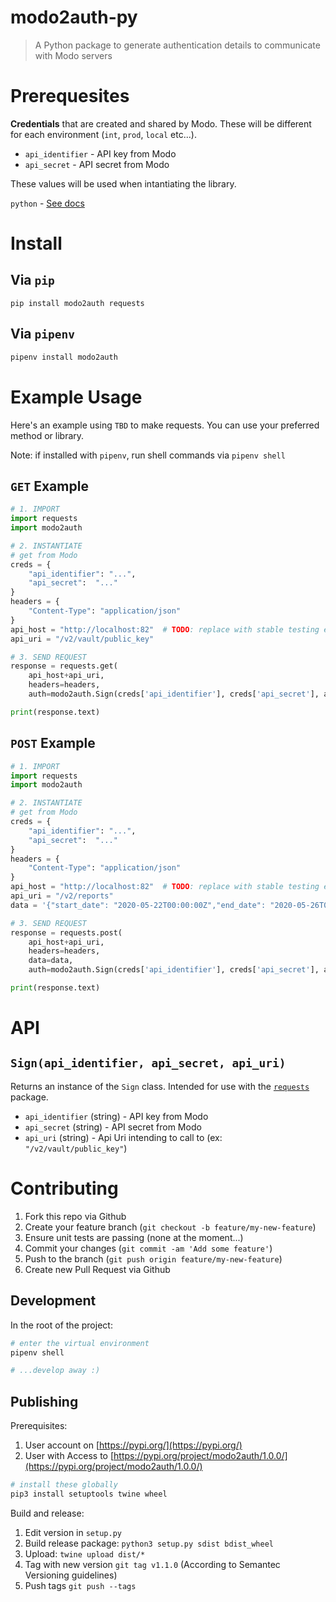 # modo2auth-py

> A Python package to generate authentication details to communicate with Modo servers

# Prerequesites

**Credentials** that are created and shared by Modo. These will be different for each environment (`int`, `prod`, `local` etc...).

- `api_identifier` - API key from Modo
- `api_secret` - API secret from Modo

These values will be used when intantiating the library.

`python` - [See docs](https://www.python.org/downloads/)

# Install

## Via `pip`
```
pip install modo2auth requests
```

## Via `pipenv`
```python
pipenv install modo2auth
```

# Example Usage
Here's an example using `TBD` to make requests. You can use your preferred method or library.

Note: if installed with `pipenv`, run shell commands via `pipenv shell`

## `GET` Example
```py
# 1. IMPORT
import requests
import modo2auth

# 2. INSTANTIATE
# get from Modo
creds = {
    "api_identifier": "...",
    "api_secret":  "..."
}
headers = {
    "Content-Type": "application/json"
}
api_host = "http://localhost:82"  # TODO: replace with stable testing env endpoint
api_uri = "/v2/vault/public_key"

# 3. SEND REQUEST
response = requests.get(
    api_host+api_uri,
    headers=headers,
    auth=modo2auth.Sign(creds['api_identifier'], creds['api_secret'], api_uri))

print(response.text)

```

## `POST` Example
```py
# 1. IMPORT
import requests
import modo2auth

# 2. INSTANTIATE
# get from Modo
creds = {
    "api_identifier": "...",
    "api_secret":  "..."
}
headers = {
    "Content-Type": "application/json"
}
api_host = "http://localhost:82"  # TODO: replace with stable testing env endpoint
api_uri = "/v2/reports"
data = '{"start_date": "2020-05-22T00:00:00Z","end_date": "2020-05-26T00:00:00Z"}'

# 3. SEND REQUEST
response = requests.post(
    api_host+api_uri,
    headers=headers,
    data=data,
    auth=modo2auth.Sign(creds['api_identifier'], creds['api_secret'], api_uri))

print(response.text)

```



# API

## `Sign(api_identifier, api_secret, api_uri)`

Returns an instance of the `Sign` class. Intended for use with the [`requests`](https://requests.readthedocs.io/en/master/user/authentication/) package.

- `api_identifier` (string) - API key from Modo
- `api_secret` (string) - API secret from Modo
- `api_uri` (string) - Api Uri intending to call to (ex: `"/v2/vault/public_key"`)

# Contributing
1. Fork this repo via Github
2. Create your feature branch (`git checkout -b feature/my-new-feature`)
3. Ensure unit tests are passing (none at the moment...)
4. Commit your changes (`git commit -am 'Add some feature'`)
5. Push to the branch (`git push origin feature/my-new-feature`)
6. Create new Pull Request via Github
   
## Development
In the root of the project:
```bash
# enter the virtual environment
pipenv shell

# ...develop away :)
```

## Publishing
Prerequisites:
1. User account on [https://pypi.org/](https://pypi.org/)
2. User with Access to [https://pypi.org/project/modo2auth/1.0.0/](https://pypi.org/project/modo2auth/1.0.0/)


```bash
# install these globally
pip3 install setuptools twine wheel
```

Build and release:
1. Edit version in `setup.py`
2. Build release package: `python3 setup.py sdist bdist_wheel`
3. Upload: `twine upload dist/*`
4. Tag with new version `git tag v1.1.0` (According to Semantec Versioning guidelines)
5. Push tags `git push --tags`
